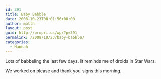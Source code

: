 ```yaml
---
id: 391
title: Baby Babble
date: 2008-10-23T08:01:56+00:00
author: matth
layout: post
guid: http://propri.us/wp/?p=391
permalink: /2008/10/23/baby-babble/
categories:
  - Hannah
---
```

Lots of babbeling the last few days. It reminds me of droids in Star Wars. 

We worked on please and thank you signs this morning.